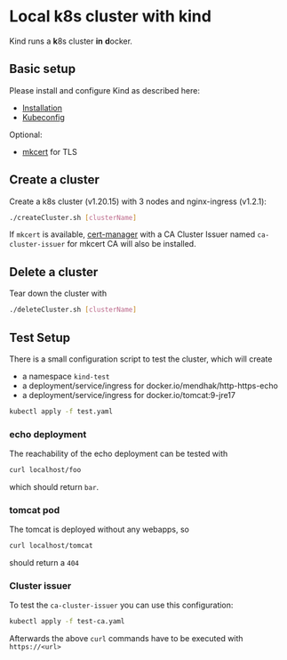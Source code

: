 # Local k8s cluster with kind

Kind runs a **k**8s cluster **in** **d**ocker.

## Basic setup

Please install and configure Kind as described here:
- [Installation](https://kind.sigs.k8s.io/docs/user/quick-start/#installation)
- [Kubeconfig](https://kind.sigs.k8s.io/docs/user/quick-start/#interacting-with-your-cluster)

Optional:
- [mkcert](https://github.com/FiloSottile/mkcert) for TLS

## Create a cluster

Create a k8s cluster (v1.20.15) with 3 nodes and nginx-ingress (v1.2.1):

```bash
./createCluster.sh [clusterName]
```

If `mkcert` is available, [cert-manager](https://cert-manager.io) with a CA Cluster Issuer named `ca-cluster-issuer` for mkcert CA will also be installed.

## Delete a cluster

Tear down the cluster with

```bash
./deleteCluster.sh [clusterName]
```

## Test Setup

There is a small configuration script to test the cluster, which will create
- a namespace `kind-test`
- a deployment/service/ingress for docker.io/mendhak/http-https-echo
- a deployment/service/ingress for docker.io/tomcat:9-jre17

```bash
kubectl apply -f test.yaml
```

### echo deployment

The reachability of the echo deployment can be tested with

```bash
curl localhost/foo
```

which should return `bar`.  

### tomcat pod

The tomcat is deployed without any webapps, so

```bash
curl localhost/tomcat
```

should return a `404`

### Cluster issuer

To test the `ca-cluster-issuer` you can use this configuration:

```bash
kubectl apply -f test-ca.yaml
```

Afterwards the above `curl` commands have to be executed with `https://<url>`
